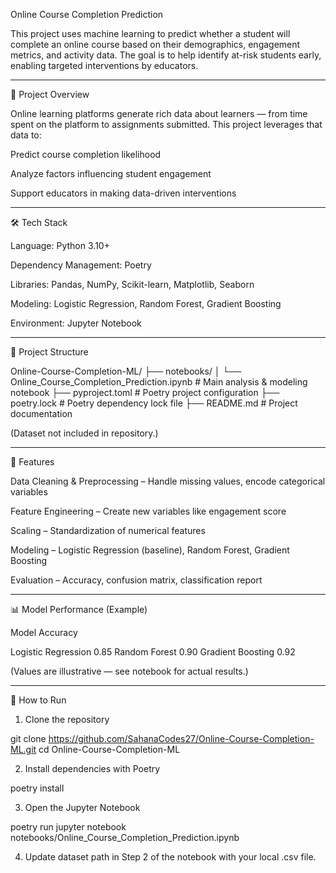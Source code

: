 Online Course Completion Prediction

This project uses machine learning to predict whether a student will complete an online course based on their demographics, engagement metrics, and activity data.
The goal is to help identify at-risk students early, enabling targeted interventions by educators.
 

---
 
📌 Project Overview

Online learning platforms generate rich data about learners — from time spent on the platform to assignments submitted.
This project leverages that data to:

Predict course completion likelihood

Analyze factors influencing student engagement

Support educators in making data-driven interventions



---

🛠 Tech Stack

Language: Python 3.10+

Dependency Management: Poetry

Libraries: Pandas, NumPy, Scikit-learn, Matplotlib, Seaborn

Modeling: Logistic Regression, Random Forest, Gradient Boosting

Environment: Jupyter Notebook



---

📂 Project Structure

Online-Course-Completion-ML/
├── notebooks/
│   └── Online_Course_Completion_Prediction.ipynb   # Main analysis & modeling notebook
├── pyproject.toml                                   # Poetry project configuration
├── poetry.lock                                      # Poetry dependency lock file
├── README.md                                        # Project documentation

(Dataset not included in repository.)


---

🚀 Features

Data Cleaning & Preprocessing – Handle missing values, encode categorical variables

Feature Engineering – Create new variables like engagement score

Scaling – Standardization of numerical features

Modeling – Logistic Regression (baseline), Random Forest, Gradient Boosting

Evaluation – Accuracy, confusion matrix, classification report



---

📊 Model Performance (Example)

Model	Accuracy

Logistic Regression	0.85
Random Forest	0.90
Gradient Boosting	0.92


(Values are illustrative — see notebook for actual results.)


---

📜 How to Run

1. Clone the repository

git clone https://github.com/SahanaCodes27/Online-Course-Completion-ML.git
cd Online-Course-Completion-ML


2. Install dependencies with Poetry

poetry install


3. Open the Jupyter Notebook

poetry run jupyter notebook notebooks/Online_Course_Completion_Prediction.ipynb


4. Update dataset path in Step 2 of the notebook with your local .csv file.

